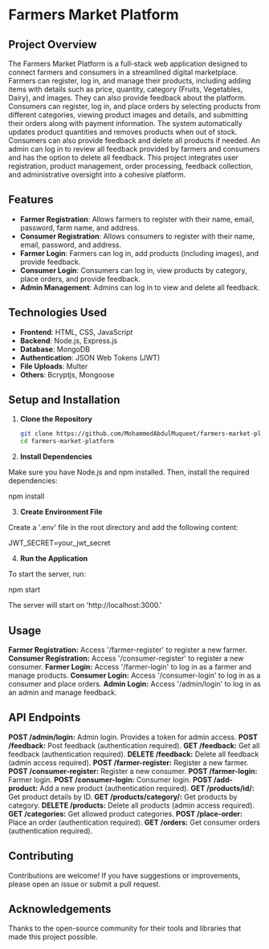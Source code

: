 # Farmers Market Platform

## Project Overview

The Farmers Market Platform is a full-stack web application designed to connect farmers and consumers in a streamlined digital marketplace. Farmers can register, log in, and manage their products, including adding items with details such as price, quantity, category (Fruits, Vegetables, Dairy), and images. They can also provide feedback about the platform. Consumers can register, log in, and place orders by selecting products from different categories, viewing product images and details, and submitting their orders along with payment information. The system automatically updates product quantities and removes products when out of stock. Consumers can also provide feedback and delete all products if needed. An admin can log in to review all feedback provided by farmers and consumers and has the option to delete all feedback. This project integrates user registration, product management, order processing, feedback collection, and administrative oversight into a cohesive platform.

## Features

- **Farmer Registration**: Allows farmers to register with their name, email, password, farm name, and address.
- **Consumer Registration**: Allows consumers to register with their name, email, password, and address.
- **Farmer Login**: Farmers can log in, add products (including images), and provide feedback.
- **Consumer Login**: Consumers can log in, view products by category, place orders, and provide feedback.
- **Admin Management**: Admins can log in to view and delete all feedback.

## Technologies Used

- **Frontend**: HTML, CSS, JavaScript
- **Backend**: Node.js, Express.js
- **Database**: MongoDB
- **Authentication**: JSON Web Tokens (JWT)
- **File Uploads**: Multer
- **Others**: Bcryptjs, Mongoose

## Setup and Installation

1. **Clone the Repository**

   ```bash
   git clone https://github.com/MohammedAbdulMuqueet/farmers-market-platform.git
   cd farmers-market-platform

2. **Install Dependencies**

Make sure you have Node.js and npm installed. Then, install the required dependencies:
   
   npm install

3. **Create Environment File**

Create a '.env' file in the root directory and add the following content:

   JWT_SECRET=your_jwt_secret

4. **Run the Application**

To start the server, run:

   npm start

The server will start on 'http://localhost:3000.'

## Usage

**Farmer Registration:** Access '/farmer-register' to register a new farmer.
**Consumer Registration:** Access '/consumer-register' to register a new consumer.
**Farmer Login:** Access '/farmer-login' to log in as a farmer and manage products.
**Consumer Login:** Access '/consumer-login' to log in as a consumer and place orders.
**Admin Login:** Access '/admin/login' to log in as an admin and manage feedback.

## API Endpoints

**POST /admin/login:** Admin login. Provides a token for admin access.
**POST /feedback:** Post feedback (authentication required).
**GET /feedback:** Get all feedback (authentication required).
**DELETE /feedback:** Delete all feedback (admin access required).
**POST /farmer-register:** Register a new farmer.
**POST /consumer-register:** Register a new consumer.
**POST /farmer-login:** Farmer login.
**POST /consumer-login:** Consumer login.
**POST /add-product:** Add a new product (authentication required).
**GET /products/id/:** Get product details by ID.
**GET /products/category/:** Get products by category.
**DELETE /products:** Delete all products (admin access required).
**GET /categories:** Get allowed product categories.
**POST /place-order:** Place an order (authentication required).
**GET /orders:** Get consumer orders (authentication required).

## Contributing

Contributions are welcome! If you have suggestions or improvements, please open an issue or submit a pull request.

## Acknowledgements

Thanks to the open-source community for their tools and libraries that made this project possible.